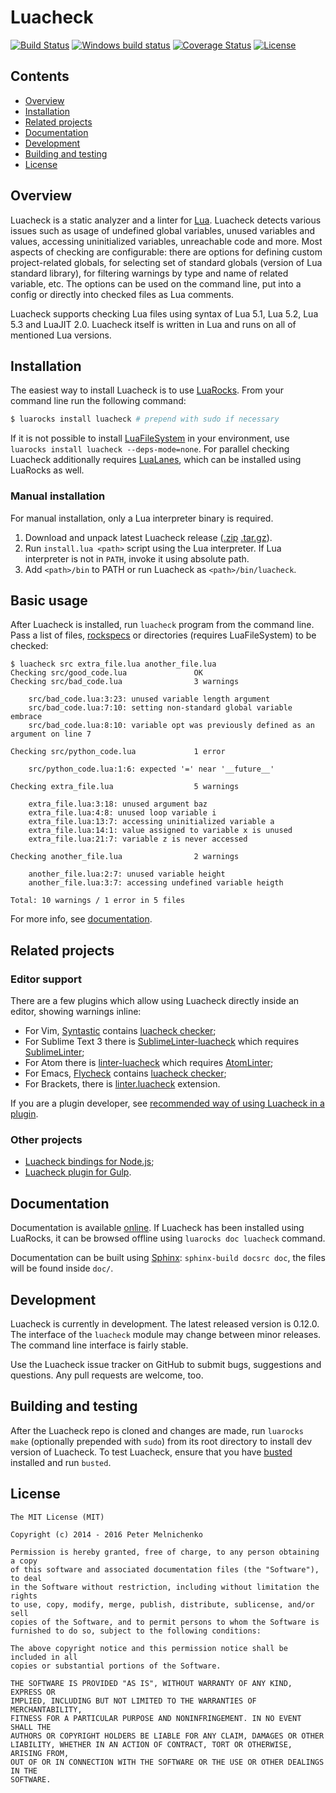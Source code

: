 # Luacheck

[![Build Status](https://travis-ci.org/mpeterv/luacheck.png?branch=master)](https://travis-ci.org/mpeterv/luacheck)
[![Windows build status](https://ci.appveyor.com/api/projects/status/pgox2vvelagw1fux/branch/master?svg=true&passingText=Windows%20build%20passing&failingText=Windows%20build%20failing)](https://ci.appveyor.com/project/mpeterv/luacheck/branch/master)
[![Coverage Status](https://coveralls.io/repos/mpeterv/luacheck/badge.svg?branch=master)](https://coveralls.io/r/mpeterv/luacheck?branch=master)
[![License](http://img.shields.io/badge/License-MIT-brightgreen.svg)](LICENSE)

## Contents

* [Overview](#overview)
* [Installation](#installation)
* [Related projects](#related-projects)
* [Documentation](#documentation)
* [Development](#development)
* [Building and testing](#building-and-testing)
* [License](#license)

## Overview

Luacheck is a static analyzer and a linter for [Lua](http://www.lua.org). Luacheck detects various issues such as usage of undefined global variables, unused variables and values, accessing uninitialized variables, unreachable code and more. Most aspects of checking are configurable: there are options for defining custom project-related globals, for selecting set of standard globals (version of Lua standard library), for filtering warnings by type and name of related variable, etc. The options can be used on the command line, put into a config or directly into checked files as Lua comments.

Luacheck supports checking Lua files using syntax of Lua 5.1, Lua 5.2, Lua 5.3 and LuaJIT 2.0. Luacheck itself is written in Lua and runs on all of mentioned Lua versions.

## Installation

The easiest way to install Luacheck is to use [LuaRocks](http://luarocks.org). From your command line run the following command:

```bash
$ luarocks install luacheck # prepend with sudo if necessary
```

If it is not possible to install [LuaFileSystem](http://keplerproject.github.io/luafilesystem/) in your environment, use `luarocks install luacheck --deps-mode=none`. For parallel checking Luacheck additionally requires [LuaLanes](https://github.com/LuaLanes/lanes), which can be installed using LuaRocks as well.

### Manual installation

For manual installation, only a Lua interpreter binary is required.

1. Download and unpack latest Luacheck release ([.zip](https://github.com/mpeterv/luacheck/archive/0.12.0.zip) [.tar.gz](https://github.com/mpeterv/luacheck/archive/0.12.0.tar.gz)).
2. Run `install.lua <path>` script using the Lua interpreter. If Lua interpreter is not in `PATH`, invoke it using absolute path.
3. Add `<path>/bin` to PATH or run Luacheck as `<path>/bin/luacheck`.

## Basic usage

After Luacheck is installed, run `luacheck` program from the command line. Pass a list of files, [rockspecs](https://github.com/keplerproject/luarocks/wiki/Rockspec-format) or directories (requires LuaFileSystem) to be checked:

```
$ luacheck src extra_file.lua another_file.lua
Checking src/good_code.lua               OK
Checking src/bad_code.lua                3 warnings

    src/bad_code.lua:3:23: unused variable length argument
    src/bad_code.lua:7:10: setting non-standard global variable embrace
    src/bad_code.lua:8:10: variable opt was previously defined as an argument on line 7

Checking src/python_code.lua             1 error

    src/python_code.lua:1:6: expected '=' near '__future__'

Checking extra_file.lua                  5 warnings

    extra_file.lua:3:18: unused argument baz
    extra_file.lua:4:8: unused loop variable i
    extra_file.lua:13:7: accessing uninitialized variable a
    extra_file.lua:14:1: value assigned to variable x is unused
    extra_file.lua:21:7: variable z is never accessed

Checking another_file.lua                2 warnings

    another_file.lua:2:7: unused variable height
    another_file.lua:3:7: accessing undefined variable heigth

Total: 10 warnings / 1 error in 5 files
```

For more info, see [documentation](#documentation).

## Related projects

### Editor support

There are a few plugins which allow using Luacheck directly inside an editor, showing warnings inline:

* For Vim, [Syntastic](https://github.com/scrooloose/syntastic/) contains [luacheck checker](https://github.com/scrooloose/syntastic/wiki/Lua%3A---luacheck);
* For Sublime Text 3 there is [SublimeLinter-luacheck](https://sublime.wbond.net/packages/SublimeLinter-luacheck) which requires [SublimeLinter](http://sublimelinter.readthedocs.org/en/latest/);
* For Atom there is [linter-luacheck](https://atom.io/packages/linter-luacheck) which requires [AtomLinter](https://github.com/AtomLinter/Linter);
* For Emacs, [Flycheck](http://www.flycheck.org/) contains [luacheck checker](http://www.flycheck.org/manual/latest/Supported-languages.html#Lua);
* For Brackets, there is [linter.luacheck](https://github.com/Malcolm3141/brackets-luacheck) extension.

If you are a plugin developer, see [recommended way of using Luacheck in a plugin](http://luacheck.readthedocs.org/en/0.11.0/cli.html#stable-interface-for-editor-plugins-and-tools).

### Other projects

* [Luacheck bindings for Node.js](https://www.npmjs.com/package/luacheck);
* [Luacheck plugin for Gulp](https://www.npmjs.com/package/gulp-luacheck).

## Documentation

Documentation is available [online](http://luacheck.readthedocs.org). If Luacheck has been installed using LuaRocks, it can be browsed offline using `luarocks doc luacheck` command.

Documentation can be built using [Sphinx](http://sphinx-doc.org/): `sphinx-build docsrc doc`, the files will be found inside `doc/`.

## Development

Luacheck is currently in development. The latest released version is 0.12.0. The interface of the `luacheck` module may change between minor releases. The command line interface is fairly stable.

Use the Luacheck issue tracker on GitHub to submit bugs, suggestions and questions. Any pull requests are welcome, too.

## Building and testing

After the Luacheck repo is cloned and changes are made, run `luarocks make` (optionally prepended with `sudo`) from its root directory to install dev version of Luacheck. To test Luacheck, ensure that you have [busted](http://olivinelabs.com/busted) installed and run `busted`.

## License

```
The MIT License (MIT)

Copyright (c) 2014 - 2016 Peter Melnichenko

Permission is hereby granted, free of charge, to any person obtaining a copy
of this software and associated documentation files (the "Software"), to deal
in the Software without restriction, including without limitation the rights
to use, copy, modify, merge, publish, distribute, sublicense, and/or sell
copies of the Software, and to permit persons to whom the Software is
furnished to do so, subject to the following conditions:

The above copyright notice and this permission notice shall be included in all
copies or substantial portions of the Software.

THE SOFTWARE IS PROVIDED "AS IS", WITHOUT WARRANTY OF ANY KIND, EXPRESS OR
IMPLIED, INCLUDING BUT NOT LIMITED TO THE WARRANTIES OF MERCHANTABILITY,
FITNESS FOR A PARTICULAR PURPOSE AND NONINFRINGEMENT. IN NO EVENT SHALL THE
AUTHORS OR COPYRIGHT HOLDERS BE LIABLE FOR ANY CLAIM, DAMAGES OR OTHER
LIABILITY, WHETHER IN AN ACTION OF CONTRACT, TORT OR OTHERWISE, ARISING FROM,
OUT OF OR IN CONNECTION WITH THE SOFTWARE OR THE USE OR OTHER DEALINGS IN THE
SOFTWARE.
```
